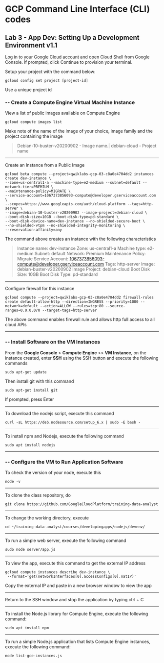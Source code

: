 # GCP Command Line Interface (CLI) codes

## Lab 3 - App Dev: Setting Up a Development Environment v1.1

Log in to your Google Cloud account and open Cloud Shell from Google Console. 
If prompted, click Continue to provision your terminal.

Setup your project with the command below:

```
gcloud config set project [project-id]
``` 

Use a unique project id

### -- Create a Compute Engine Virtual Machine Instance
View a list of public images available on Compute Engine

```
gcloud compute images list
``` 

Make note of the name of the image of your choice, image family and the project containing the image

> Debian-10-buster-v20200902 - Image name.| debian-cloud - Project name

---
Create an Instance from a Public Image 

```
gcloud beta compute --project=qwiklabs-gcp-03-c8a0e4704dd2 instances create dev-instance \
--zone=us-central1-a --machine-type=e2-medium --subnet=default --network-tier=PREMIUM \
--maintenance-policy=MIGRATE \
--service-account=1067373856093-compute@developer.gserviceaccount.com \
--scopes=https://www.googleapis.com/auth/cloud-platform --tags=http-server \
--image=debian-10-buster-v20200902 --image-project=debian-cloud \
--boot-disk-size=10GB --boot-disk-type=pd-standard \
--boot-disk-device-name=dev-instance --no-shielded-secure-boot \
--no-shielded-vtpm --no-shielded-integrity-monitoring \
--reservation-affinity=any
```

The command above creates an instance with the following characteristics
> Instance name: dev-instance
Zone: us-central1-a
Machine type: e2-medium
Subnet: default
Network: Premium
Maintenance Policy: Migrate
Service Account: 1067373856093-compute@developer.gserviceaccount.com
Tags: http-server
Image: debian-buster-v20200902
Image Project: debian-cloud
Boot Disk Size: 10GB
Boot Disk Type: pd-standard

---
Configure firewall for this instance


```
gcloud compute --project=qwiklabs-gcp-03-c8a0e4704dd2 firewall-rules create default-allow-http --direction=INGRESS --priority=1000 --network=default --action=ALLOW --rules=tcp:80 --source-ranges=0.0.0.0/0 --target-tags=http-server
```

The above command enables firewall rule and allows http full access to all cloud APIs

---
### -- Install Software on the VM Instances
From the **Google Console** > **Compute Engine** >> **VM Instance**, on the instance created, enter **SSH** using the SSH button and execute the following commands

```
sudo apt-get update
```

Then install git with this command

```
sudo apt-get install git
```
If prompted, press Enter
	
---
To download the nodejs script, execute this command

```
curl -sL https://deb.nodesource.com/setup_6.x | sudo -E bash -
```

---
To install npm and Nodejs, execute the following command

```
sudo apt install nodejs
```


---
### -- Configure the VM to Run Application Software
To check the version of your node, execute this

```
node -v
```

---
To clone the class repository, do

```
git clone https://github.com/GoogleCloudPlatform/training-data-analyst
```

---
To change the working directory, execute

```
cd ~/training-data-analyst/courses/developingapps/nodejs/devenv/
```

---
To run a simple web server, execute the following command

```
sudo node server/app.js
```

---
To view the app, execute this command to get the external IP address

```
gcloud compute instances describe dev-instance \
 --format='get(networkInterfaces[0].accessConfigs[0].natIP)'
```

Copy the external IP and paste in a new browser window to view the app

---
Return to the SSH window and stop the application by typing ctrl + C 

---
To install the Node.js library for Compute Engine, execute the following command:

```
sudo apt install npm
```

---
To run a simple Node.js application that lists Compute Engine instances, execute the following command:

```
node list-gce-instances.js
```